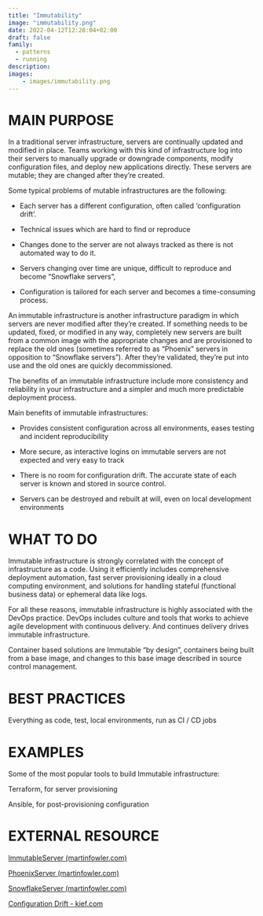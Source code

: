 ```yaml
---
title: "Immutability"
image: "immutability.png"
date: 2022-04-12T12:28:04+02:00
draft: false
family:
  - patterns
  - running
description: 
images:
    - images/immutability.png
---
```


# MAIN PURPOSE

In a traditional server infrastructure, servers are continually updated and modified in place. Teams working with this kind of infrastructure log into their servers to manually upgrade or downgrade components, modify configuration files, and deploy new applications directly. These servers are mutable; they are changed after they’re created.

Some  typical problems of mutable infrastructures are the following:

* Each server has a different configuration, often called ‘configuration drift’.

* Technical issues which are hard to find or reproduce

* Changes done to the server are not always tracked as there is not automated way to do it.

* Servers changing over time are unique, difficult to reproduce and become “Snowflake servers”,

* Configuration is tailored for each server and becomes a time-consuming process.



An immutable infrastructure is another infrastructure paradigm in which servers are never modified after they’re created. If something needs to be updated, fixed, or modified in any way, completely new servers are built from a common image with the appropriate changes and are provisioned to replace the old ones (sometimes referred to as “Phoenix” servers in opposition to “Snowflake servers”). After they’re validated, they’re put into use and the old ones are quickly decommissioned.

The benefits of an immutable infrastructure include more consistency and reliability in your infrastructure and a simpler and much more predictable deployment process.

Main benefits of immutable infrastructures:

* Provides consistent configuration across all environments, eases testing and incident reproducibility

* More secure, as interactive logins on immutable servers are not expected and very easy to track

* There is no room for configuration drift. The accurate state of each server is known and stored in source control.

* Servers can be destroyed and rebuilt at will, even on local development environments



# WHAT TO DO

Immutable infrastructure is strongly correlated with the concept of infrastructure as a code. Using it efficiently includes comprehensive deployment automation, fast server provisioning ideally in a cloud computing environment, and solutions for handling stateful (functional business data) or ephemeral data like logs.

For all these reasons, immutable infrastructure is highly associated with the DevOps practice. DevOps includes culture and tools that works to achieve agile development with continuous delivery. And continues delivery drives immutable infrastructure.

Container based solutions are Immutable “by design”, containers being built from a base image, and changes to this base image described in source control management.



# BEST PRACTICES

Everything as code, test, local environments, run as CI / CD jobs



# EXAMPLES

Some of the most popular tools to build Immutable infrastructure:

Terraform, for server provisioning

Ansible, for post-provisioning configuration



# EXTERNAL RESOURCE

[ImmutableServer (martinfowler.com)](https://martinfowler.com/bliki/ImmutableServer.html)

[PhoenixServer (martinfowler.com)](https://martinfowler.com/bliki/PhoenixServer.html)

[SnowflakeServer (martinfowler.com)](https://martinfowler.com/bliki/SnowflakeServer.html)

[Configuration Drift - kief.com](http://kief.com/configuration-drift.html)

